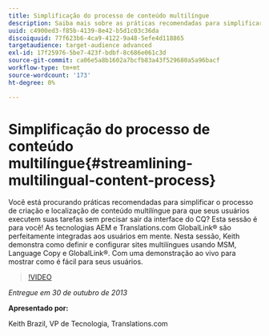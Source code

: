 ```yaml
---
title: Simplificação do processo de conteúdo multilíngue
description: Saiba mais sobre as práticas recomendadas para simplificar o processo de criação e localização de conteúdo multilíngue para que seus usuários executem suas tarefas sem precisar sair da interface do CQ. As tecnologias AEM e Translations.com GlobalLink® são perfeitamente integradas aos usuários em mente. Assista ao Keith demonstrar como instalar e configurar sites multilíngues usando MSM, cópia de idioma e GlobalLink®. Com uma demonstração ao vivo para mostrar como é fácil para seus usuários.
uuid: c4900ed3-f85b-4139-8e42-b5d1c03c36da
discoiquuid: 77f623b6-4ca9-4122-9a48-5efe4d118865
targetaudience: target-audience advanced
exl-id: 17f25976-5be7-423f-bdbf-8c686e061c3d
source-git-commit: ca06e5a8b1602a7bcfb83a43f529680a5a96bacf
workflow-type: tm+mt
source-wordcount: '173'
ht-degree: 0%

---
```


# Simplificação do processo de conteúdo multilíngue{#streamlining-multilingual-content-process}

Você está procurando práticas recomendadas para simplificar o processo de criação e localização de conteúdo multilíngue para que seus usuários executem suas tarefas sem precisar sair da interface do CQ? Esta sessão é para você! As tecnologias AEM e Translations.com GlobalLink® são perfeitamente integradas aos usuários em mente. Nesta sessão, Keith demonstra como definir e configurar sites multilíngues usando MSM, Language Copy e GlobalLink®. Com uma demonstração ao vivo para mostrar como é fácil para seus usuários.

>[!VIDEO](https://video.tv.adobe.com/v/19569/?quality=9)

*Entregue em 30 de outubro de 2013*

**Apresentado por:**

Keith Brazil, VP de Tecnologia, Translations.com

<!--
[Get back to the Overview](https://helpx.adobe.com/experience-manager/kt/eseminars/gems/aem-index.html)
-->
